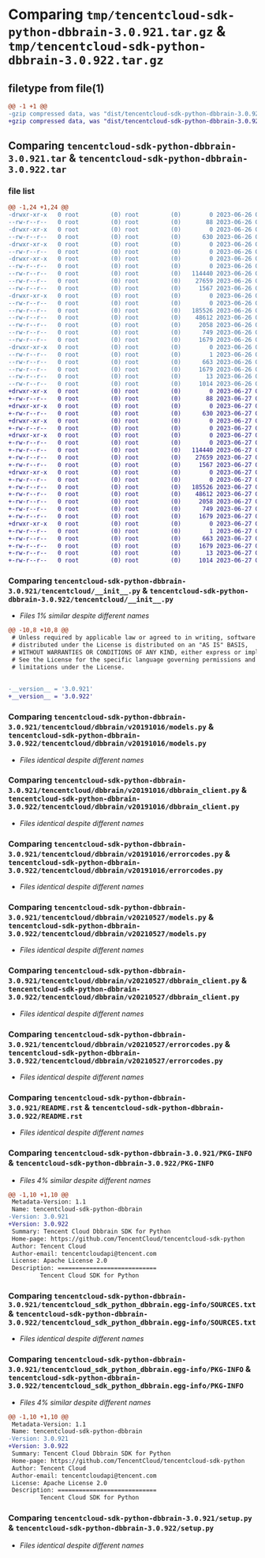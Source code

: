# Comparing `tmp/tencentcloud-sdk-python-dbbrain-3.0.921.tar.gz` & `tmp/tencentcloud-sdk-python-dbbrain-3.0.922.tar.gz`

## filetype from file(1)

```diff
@@ -1 +1 @@
-gzip compressed data, was "dist/tencentcloud-sdk-python-dbbrain-3.0.921.tar", last modified: Mon Jun 26 00:22:17 2023, max compression
+gzip compressed data, was "dist/tencentcloud-sdk-python-dbbrain-3.0.922.tar", last modified: Tue Jun 27 00:22:42 2023, max compression
```

## Comparing `tencentcloud-sdk-python-dbbrain-3.0.921.tar` & `tencentcloud-sdk-python-dbbrain-3.0.922.tar`

### file list

```diff
@@ -1,24 +1,24 @@
-drwxr-xr-x   0 root         (0) root         (0)        0 2023-06-26 00:22:17.000000 tencentcloud-sdk-python-dbbrain-3.0.921/
--rw-r--r--   0 root         (0) root         (0)       88 2023-06-26 00:22:17.000000 tencentcloud-sdk-python-dbbrain-3.0.921/setup.cfg
-drwxr-xr-x   0 root         (0) root         (0)        0 2023-06-26 00:22:17.000000 tencentcloud-sdk-python-dbbrain-3.0.921/tencentcloud/
--rw-r--r--   0 root         (0) root         (0)      630 2023-06-26 00:22:17.000000 tencentcloud-sdk-python-dbbrain-3.0.921/tencentcloud/__init__.py
-drwxr-xr-x   0 root         (0) root         (0)        0 2023-06-26 00:22:17.000000 tencentcloud-sdk-python-dbbrain-3.0.921/tencentcloud/dbbrain/
--rw-r--r--   0 root         (0) root         (0)        0 2023-06-26 00:22:17.000000 tencentcloud-sdk-python-dbbrain-3.0.921/tencentcloud/dbbrain/__init__.py
-drwxr-xr-x   0 root         (0) root         (0)        0 2023-06-26 00:22:17.000000 tencentcloud-sdk-python-dbbrain-3.0.921/tencentcloud/dbbrain/v20191016/
--rw-r--r--   0 root         (0) root         (0)        0 2023-06-26 00:22:17.000000 tencentcloud-sdk-python-dbbrain-3.0.921/tencentcloud/dbbrain/v20191016/__init__.py
--rw-r--r--   0 root         (0) root         (0)   114440 2023-06-26 00:22:17.000000 tencentcloud-sdk-python-dbbrain-3.0.921/tencentcloud/dbbrain/v20191016/models.py
--rw-r--r--   0 root         (0) root         (0)    27659 2023-06-26 00:22:17.000000 tencentcloud-sdk-python-dbbrain-3.0.921/tencentcloud/dbbrain/v20191016/dbbrain_client.py
--rw-r--r--   0 root         (0) root         (0)     1567 2023-06-26 00:22:17.000000 tencentcloud-sdk-python-dbbrain-3.0.921/tencentcloud/dbbrain/v20191016/errorcodes.py
-drwxr-xr-x   0 root         (0) root         (0)        0 2023-06-26 00:22:17.000000 tencentcloud-sdk-python-dbbrain-3.0.921/tencentcloud/dbbrain/v20210527/
--rw-r--r--   0 root         (0) root         (0)        0 2023-06-26 00:22:17.000000 tencentcloud-sdk-python-dbbrain-3.0.921/tencentcloud/dbbrain/v20210527/__init__.py
--rw-r--r--   0 root         (0) root         (0)   185526 2023-06-26 00:22:17.000000 tencentcloud-sdk-python-dbbrain-3.0.921/tencentcloud/dbbrain/v20210527/models.py
--rw-r--r--   0 root         (0) root         (0)    48612 2023-06-26 00:22:17.000000 tencentcloud-sdk-python-dbbrain-3.0.921/tencentcloud/dbbrain/v20210527/dbbrain_client.py
--rw-r--r--   0 root         (0) root         (0)     2058 2023-06-26 00:22:17.000000 tencentcloud-sdk-python-dbbrain-3.0.921/tencentcloud/dbbrain/v20210527/errorcodes.py
--rw-r--r--   0 root         (0) root         (0)      749 2023-06-26 00:22:17.000000 tencentcloud-sdk-python-dbbrain-3.0.921/README.rst
--rw-r--r--   0 root         (0) root         (0)     1679 2023-06-26 00:22:17.000000 tencentcloud-sdk-python-dbbrain-3.0.921/PKG-INFO
-drwxr-xr-x   0 root         (0) root         (0)        0 2023-06-26 00:22:17.000000 tencentcloud-sdk-python-dbbrain-3.0.921/tencentcloud_sdk_python_dbbrain.egg-info/
--rw-r--r--   0 root         (0) root         (0)        1 2023-06-26 00:22:17.000000 tencentcloud-sdk-python-dbbrain-3.0.921/tencentcloud_sdk_python_dbbrain.egg-info/dependency_links.txt
--rw-r--r--   0 root         (0) root         (0)      663 2023-06-26 00:22:17.000000 tencentcloud-sdk-python-dbbrain-3.0.921/tencentcloud_sdk_python_dbbrain.egg-info/SOURCES.txt
--rw-r--r--   0 root         (0) root         (0)     1679 2023-06-26 00:22:17.000000 tencentcloud-sdk-python-dbbrain-3.0.921/tencentcloud_sdk_python_dbbrain.egg-info/PKG-INFO
--rw-r--r--   0 root         (0) root         (0)       13 2023-06-26 00:22:17.000000 tencentcloud-sdk-python-dbbrain-3.0.921/tencentcloud_sdk_python_dbbrain.egg-info/top_level.txt
--rw-r--r--   0 root         (0) root         (0)     1014 2023-06-26 00:22:17.000000 tencentcloud-sdk-python-dbbrain-3.0.921/setup.py
+drwxr-xr-x   0 root         (0) root         (0)        0 2023-06-27 00:22:42.000000 tencentcloud-sdk-python-dbbrain-3.0.922/
+-rw-r--r--   0 root         (0) root         (0)       88 2023-06-27 00:22:42.000000 tencentcloud-sdk-python-dbbrain-3.0.922/setup.cfg
+drwxr-xr-x   0 root         (0) root         (0)        0 2023-06-27 00:22:42.000000 tencentcloud-sdk-python-dbbrain-3.0.922/tencentcloud/
+-rw-r--r--   0 root         (0) root         (0)      630 2023-06-27 00:22:41.000000 tencentcloud-sdk-python-dbbrain-3.0.922/tencentcloud/__init__.py
+drwxr-xr-x   0 root         (0) root         (0)        0 2023-06-27 00:22:42.000000 tencentcloud-sdk-python-dbbrain-3.0.922/tencentcloud/dbbrain/
+-rw-r--r--   0 root         (0) root         (0)        0 2023-06-27 00:22:41.000000 tencentcloud-sdk-python-dbbrain-3.0.922/tencentcloud/dbbrain/__init__.py
+drwxr-xr-x   0 root         (0) root         (0)        0 2023-06-27 00:22:42.000000 tencentcloud-sdk-python-dbbrain-3.0.922/tencentcloud/dbbrain/v20191016/
+-rw-r--r--   0 root         (0) root         (0)        0 2023-06-27 00:22:41.000000 tencentcloud-sdk-python-dbbrain-3.0.922/tencentcloud/dbbrain/v20191016/__init__.py
+-rw-r--r--   0 root         (0) root         (0)   114440 2023-06-27 00:22:41.000000 tencentcloud-sdk-python-dbbrain-3.0.922/tencentcloud/dbbrain/v20191016/models.py
+-rw-r--r--   0 root         (0) root         (0)    27659 2023-06-27 00:22:41.000000 tencentcloud-sdk-python-dbbrain-3.0.922/tencentcloud/dbbrain/v20191016/dbbrain_client.py
+-rw-r--r--   0 root         (0) root         (0)     1567 2023-06-27 00:22:41.000000 tencentcloud-sdk-python-dbbrain-3.0.922/tencentcloud/dbbrain/v20191016/errorcodes.py
+drwxr-xr-x   0 root         (0) root         (0)        0 2023-06-27 00:22:42.000000 tencentcloud-sdk-python-dbbrain-3.0.922/tencentcloud/dbbrain/v20210527/
+-rw-r--r--   0 root         (0) root         (0)        0 2023-06-27 00:22:41.000000 tencentcloud-sdk-python-dbbrain-3.0.922/tencentcloud/dbbrain/v20210527/__init__.py
+-rw-r--r--   0 root         (0) root         (0)   185526 2023-06-27 00:22:41.000000 tencentcloud-sdk-python-dbbrain-3.0.922/tencentcloud/dbbrain/v20210527/models.py
+-rw-r--r--   0 root         (0) root         (0)    48612 2023-06-27 00:22:41.000000 tencentcloud-sdk-python-dbbrain-3.0.922/tencentcloud/dbbrain/v20210527/dbbrain_client.py
+-rw-r--r--   0 root         (0) root         (0)     2058 2023-06-27 00:22:41.000000 tencentcloud-sdk-python-dbbrain-3.0.922/tencentcloud/dbbrain/v20210527/errorcodes.py
+-rw-r--r--   0 root         (0) root         (0)      749 2023-06-27 00:22:41.000000 tencentcloud-sdk-python-dbbrain-3.0.922/README.rst
+-rw-r--r--   0 root         (0) root         (0)     1679 2023-06-27 00:22:42.000000 tencentcloud-sdk-python-dbbrain-3.0.922/PKG-INFO
+drwxr-xr-x   0 root         (0) root         (0)        0 2023-06-27 00:22:42.000000 tencentcloud-sdk-python-dbbrain-3.0.922/tencentcloud_sdk_python_dbbrain.egg-info/
+-rw-r--r--   0 root         (0) root         (0)        1 2023-06-27 00:22:42.000000 tencentcloud-sdk-python-dbbrain-3.0.922/tencentcloud_sdk_python_dbbrain.egg-info/dependency_links.txt
+-rw-r--r--   0 root         (0) root         (0)      663 2023-06-27 00:22:42.000000 tencentcloud-sdk-python-dbbrain-3.0.922/tencentcloud_sdk_python_dbbrain.egg-info/SOURCES.txt
+-rw-r--r--   0 root         (0) root         (0)     1679 2023-06-27 00:22:42.000000 tencentcloud-sdk-python-dbbrain-3.0.922/tencentcloud_sdk_python_dbbrain.egg-info/PKG-INFO
+-rw-r--r--   0 root         (0) root         (0)       13 2023-06-27 00:22:42.000000 tencentcloud-sdk-python-dbbrain-3.0.922/tencentcloud_sdk_python_dbbrain.egg-info/top_level.txt
+-rw-r--r--   0 root         (0) root         (0)     1014 2023-06-27 00:22:41.000000 tencentcloud-sdk-python-dbbrain-3.0.922/setup.py
```

### Comparing `tencentcloud-sdk-python-dbbrain-3.0.921/tencentcloud/__init__.py` & `tencentcloud-sdk-python-dbbrain-3.0.922/tencentcloud/__init__.py`

 * *Files 1% similar despite different names*

```diff
@@ -10,8 +10,8 @@
 # Unless required by applicable law or agreed to in writing, software
 # distributed under the License is distributed on an "AS IS" BASIS,
 # WITHOUT WARRANTIES OR CONDITIONS OF ANY KIND, either express or implied.
 # See the License for the specific language governing permissions and
 # limitations under the License.
 
 
-__version__ = '3.0.921'
+__version__ = '3.0.922'
```

### Comparing `tencentcloud-sdk-python-dbbrain-3.0.921/tencentcloud/dbbrain/v20191016/models.py` & `tencentcloud-sdk-python-dbbrain-3.0.922/tencentcloud/dbbrain/v20191016/models.py`

 * *Files identical despite different names*

### Comparing `tencentcloud-sdk-python-dbbrain-3.0.921/tencentcloud/dbbrain/v20191016/dbbrain_client.py` & `tencentcloud-sdk-python-dbbrain-3.0.922/tencentcloud/dbbrain/v20191016/dbbrain_client.py`

 * *Files identical despite different names*

### Comparing `tencentcloud-sdk-python-dbbrain-3.0.921/tencentcloud/dbbrain/v20191016/errorcodes.py` & `tencentcloud-sdk-python-dbbrain-3.0.922/tencentcloud/dbbrain/v20191016/errorcodes.py`

 * *Files identical despite different names*

### Comparing `tencentcloud-sdk-python-dbbrain-3.0.921/tencentcloud/dbbrain/v20210527/models.py` & `tencentcloud-sdk-python-dbbrain-3.0.922/tencentcloud/dbbrain/v20210527/models.py`

 * *Files identical despite different names*

### Comparing `tencentcloud-sdk-python-dbbrain-3.0.921/tencentcloud/dbbrain/v20210527/dbbrain_client.py` & `tencentcloud-sdk-python-dbbrain-3.0.922/tencentcloud/dbbrain/v20210527/dbbrain_client.py`

 * *Files identical despite different names*

### Comparing `tencentcloud-sdk-python-dbbrain-3.0.921/tencentcloud/dbbrain/v20210527/errorcodes.py` & `tencentcloud-sdk-python-dbbrain-3.0.922/tencentcloud/dbbrain/v20210527/errorcodes.py`

 * *Files identical despite different names*

### Comparing `tencentcloud-sdk-python-dbbrain-3.0.921/README.rst` & `tencentcloud-sdk-python-dbbrain-3.0.922/README.rst`

 * *Files identical despite different names*

### Comparing `tencentcloud-sdk-python-dbbrain-3.0.921/PKG-INFO` & `tencentcloud-sdk-python-dbbrain-3.0.922/PKG-INFO`

 * *Files 4% similar despite different names*

```diff
@@ -1,10 +1,10 @@
 Metadata-Version: 1.1
 Name: tencentcloud-sdk-python-dbbrain
-Version: 3.0.921
+Version: 3.0.922
 Summary: Tencent Cloud Dbbrain SDK for Python
 Home-page: https://github.com/TencentCloud/tencentcloud-sdk-python
 Author: Tencent Cloud
 Author-email: tencentcloudapi@tencent.com
 License: Apache License 2.0
 Description: ============================
         Tencent Cloud SDK for Python
```

### Comparing `tencentcloud-sdk-python-dbbrain-3.0.921/tencentcloud_sdk_python_dbbrain.egg-info/SOURCES.txt` & `tencentcloud-sdk-python-dbbrain-3.0.922/tencentcloud_sdk_python_dbbrain.egg-info/SOURCES.txt`

 * *Files identical despite different names*

### Comparing `tencentcloud-sdk-python-dbbrain-3.0.921/tencentcloud_sdk_python_dbbrain.egg-info/PKG-INFO` & `tencentcloud-sdk-python-dbbrain-3.0.922/tencentcloud_sdk_python_dbbrain.egg-info/PKG-INFO`

 * *Files 4% similar despite different names*

```diff
@@ -1,10 +1,10 @@
 Metadata-Version: 1.1
 Name: tencentcloud-sdk-python-dbbrain
-Version: 3.0.921
+Version: 3.0.922
 Summary: Tencent Cloud Dbbrain SDK for Python
 Home-page: https://github.com/TencentCloud/tencentcloud-sdk-python
 Author: Tencent Cloud
 Author-email: tencentcloudapi@tencent.com
 License: Apache License 2.0
 Description: ============================
         Tencent Cloud SDK for Python
```

### Comparing `tencentcloud-sdk-python-dbbrain-3.0.921/setup.py` & `tencentcloud-sdk-python-dbbrain-3.0.922/setup.py`

 * *Files identical despite different names*

